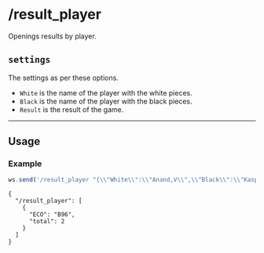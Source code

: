 # /result_player

Openings results by player.

## `settings`

The settings as per these options.

- `White` is the name of the player with the white pieces.
- `Black` is the name of the player with the black pieces.
- `Result` is the result of the game.

---

## Usage

### Example

```js
ws.send('/result_player "{\\"White\\":\\"Anand,V\\",\\"Black\\":\\"Kasparov,G\\",\\"Result\\":\\"1-0\\"}"');
```

```text
{
  "/result_player": [
    {
      "ECO": "B96",
      "total": 2
    }
  ]
}
```
